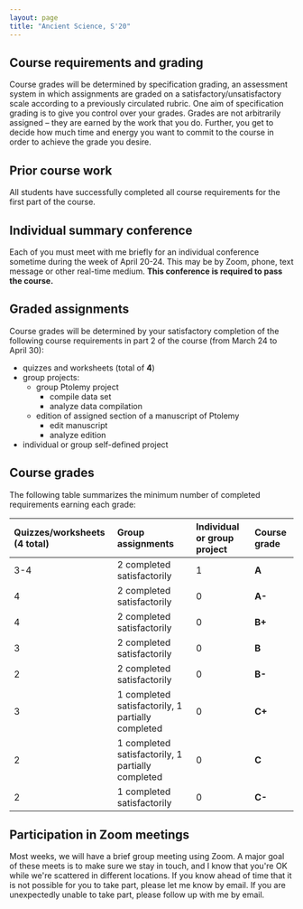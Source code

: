 ```yaml
---
layout: page
title: "Ancient Science, S'20"
---
```


## Course requirements and grading

Course grades will be determined by specification grading, an assessment system in which assignments are graded on a satisfactory/unsatisfactory scale according to a previously circulated rubric.  One aim of specification grading is to give you control over your grades. Grades are not arbitrarily assigned – they are earned by the work that you do. Further, you get to decide how much time and energy you want to commit to the course in order to achieve the grade you desire.


## Prior course work

All students have successfully completed all course requirements for the first part of the course.


## Individual summary conference

Each of you must meet with me briefly for an individual conference sometime during the week of April 20-24.  This may be by Zoom, phone, text message or other real-time medium.  **This conference is required to pass the course.**

## Graded assignments

Course grades will be determined by your satisfactory completion of the following course requirements in part 2 of the course (from March 24 to April 30):


- quizzes and worksheets (total of **4**)
- group projects:
    -  group Ptolemy project
        - compile data set
        - analyze data compilation
    -  edition of assigned section of a manuscript of Ptolemy
        - edit manuscript
        - analyze edition    
- individual or group self-defined project

## Course grades

The following table summarizes the minimum number of completed requirements earning each grade:

| Quizzes/worksheets (4 total) | Group assignments                                 | Individual or group project | Course grade |
|:-----------------------------|:--------------------------------------------------|:----------------------------|:-------------|
| 3-4                            | 2 completed satisfactorily                        | 1                           | **A**        |
| 4                            | 2 completed satisfactorily                        |0                            | **A-**        |
| 4                            | 2 completed   satisfactorily                      | 0                           | **B+**       |
| 3                            | 2 completed   satisfactorily                      | 0                           | **B**        |
| 2                            | 2 completed    satisfactorily                     | 0                           | **B-**       |
| 3                            | 1 completed satisfactorily, 1 partially completed | 0                           | **C+**       |
| 2                            | 1 completed satisfactorily, 1 partially completed | 0                           | **C**        |
| 2                            | 1 completed satisfactorily                        | 0                           | **C-**       |



## Participation in Zoom meetings

Most weeks, we will have a brief group meeting using Zoom.  A major goal of these meets is to make sure we stay in touch, and I know that you're OK while we're scattered in different locations.  If you know ahead of time that it is not possible for you to take part, please let me know by email.  If you are unexpectedly unable to take part, please follow up with me by email.
